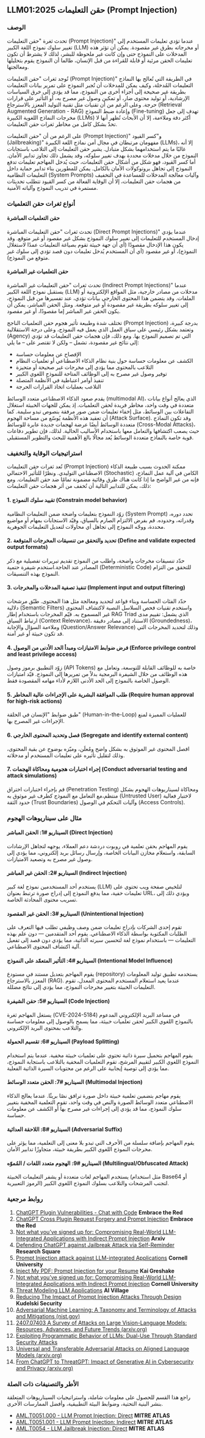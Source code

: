 ## LLM01:2025 حقن التعليمات (Prompt Injection)

### الوصف

تحدث ثغرة "حقن التعليمات (Prompt Injection)" عندما تؤدي تعليمات المستخدم إلى تغيير سلوك نموذج اللغة الكبير (LLM) أو مخرجاته بطرق غير مقصودة. يمكن أن تؤثر هذه المدخلات على النموذج حتى وإن كانت غير ملحوظة للبشر، لذلك لا يشترط أن تكون تعليمات الحقن مرئية أو قابلة للقراءة من قبل الإنسان، طالما أن النموذج يقوم بتحليلها ومعالجتها.

تُوجد ثغرات "حقن التعليمات (Prompt Injection)" في الطريقة التي تُعالج بها النماذج التعليمات المُدخلة، وكيف يمكن للمدخلات أن تُجبر النموذج على تمرير بيانات التعليمات بطريقة غير صحيحة إلى أجزاء أخرى من النموذج، مما قد يؤدي إلى خرق السياسات الإرشادية، أو توليد محتوى ضار، أو تمكين وصول غير مصرح به، أو التأثير على قرارات حرجة. وعلى الرغم من أن تقنيات مثل تقنية التوليد المعزز بالاسترجاع (Retrieval Augmented Generation - RAG) وإعادة ضبط النموذج (Fine-tuning) تهدف إلى جعل مخرجات النماذج اللغوية الكبيرة (LLMs) أكثر دقة وملاءمة، إلا أن الأبحاث تُظهر أنها لا تحدّ بشكل كامل من مخاطر ثغرات حقن التعليمات.

على الرغم من أن "حقن التعليمات (Prompt Injection)" و"كسر القيود (Jailbreaking)" مفهومان مرتبطان في مجال أمن نماذج اللغة الكبيرة (LLMs)، إلا أنه غالبًا ما يتم استخدامهما بشكل متبادل. يشير حقن التعليمات إلى التلاعب باستجابات النموذج من خلال مدخلات محددة بهدف تغيير سلوكه، وقد يشمل ذلك تجاوز تدابير الأمان. أما كسر القيود، فهو شكل من أشكال حقن التعليمات، حيث يُدخل المهاجم تعليمات تدفع النموذج إلى تجاهل بروتوكولات الأمان بالكامل. يمكن للمطورين بناء تدابير حماية داخل التعليمات النظامية (System Prompts) وآليات معالجة المدخلات للمساعدة في التخفيف من هجمات حقن التعليمات، إلا أن الوقاية الفعالة من كسر القيود تتطلب تحديثات مستمرة في تدريب النموذج وآلياته الأمنية.

### أنواع ثغرات حقن التعلميات

#### حقن التعلميات المباشرة
تحدث ثغرات "حقن التعليمات المباشرة (Direct Prompt Injections)" عندما يؤدي إدخال المستخدم للتعليمات إلى تغيير سلوك النموذج بشكل غير مقصود أو غير متوقع. وقد يكون هذا الإدخال مقصودًا (أي أن جهة خبيثة تقوم بصياغة التعليمات عمدًا لاستغلال النموذج)، أو غير مقصود (أي أن المستخدم يُدخل تعليمات دون قصد تؤدي إلى سلوك غير متوقع من النموذج).

#### حقن التعلميات غير المباشرة
تحدث ثغرات "حقن التعليمات غير المباشرة (Indirect Prompt Injections)" عندما يستقبل نموذج اللغة الكبير (LLM) مدخلات من مصادر خارجية، مثل المواقع الإلكترونية أو الملفات. وقد يتضمن هذا المحتوى الخارجي بيانات تؤدي، عند تفسيرها من قبل النموذج، إلى تغيير سلوكه بطريقة غير مقصودة أو غير متوقعة. ومثل الحقن المباشر، يمكن أن يكون الحقن غير المباشر إما مقصودًا، أو غير مقصود.


تختلف شدة وطبيعة تأثير هجوم حقن التعلميات الناجح (Prompt Injection) بدرجة كبيرة، وتعتمد بشكل رئيسي على سياق العمل الذي يعمل فيه النموذج، وعلى درجة الاستقلالية (Agency) التي تم تصميم النموذج بها. ومع ذلك، فإن هجمات حقن التعليمات قد تؤدي إلى نتائج غير مقصودة، تشمل – ولكن لا تقتصر على – ما يلي:

- الإفصاح عن معلومات حساسة
- الكشف عن معلومات حساسة حول بنية نظام الذكاء الاصطناعي أو تعلميات النظام
- التلاعب بالمحتوى مما يؤدي إلى مخرجات غير صحيحة أو متحيزة
- توفير وصول غير مصرح به إلى الوظائف المتاحة للنموذج اللغوي الكبير
- تنفيذ أوامر اعتباطية في الأنظمة المتصلة
- التلاعب بعمليات اتخاذ القرارات الحرجة

يقدم صعود الذكاء الاصطناعي متعدد الوسائط (multimodal AI)، الذي يعالج أنواع بيانات متعددة في وقت واحد، مخاطر فريدة لحقن التعلميات. إذ يمكن للجهات الخبيثة استغلال التفاعلات بين الوسائط، مثل إخفاء تعليمات ضمن صور مرفقة بنصوص تبدو سليمة. كما أن تعقيد هذه الأنظمة يُوسّع من مساحة الهجوم (Attack Surface). وقد تكون النماذج متعددة الوسائط أيضًا عرضة لهجمات جديدة عابرة للوسائط (Cross-Modal Attacks)، حيث يصعب اكتشافها والتعامل معها باستخدام الأساليب الحالية. لذلك، فإن تطوير دفاعات قوية خاصة بالنماذج متعددة الوسائط يُعد مجالًا بالغ الأهمية للبحث والتطوير المستقبلي.

### استراتيجيات الوقاية والتخفيف

تُعد ثغرات حقن التعليمات (Prompt Injection) ممكنة الحدوث بسبب طبيعة الذكاء الاصطناعي التوليدي. ونظرًا للتأثير الاحتمالي (Stochastic) الكامن في آلية عمل النماذج، فإنه من غير الواضح ما إذا كانت هناك طرق وقائية مضمونة تمامًا ضد حقن التعليمات. ومع ذلك، يمكن للتدابير التالية أن تُخفف من أثر هجمات حقن التعليمات:

#### 1. تقييد سلوك النموذج (Constrain model behavior)
زوّد النموذج بتعليمات واضحة ضمن التعليمات النظامية (System Prompt) تحدد دوره، وقدراته، وحدوده. قم بفرض الالتزام الصارم بالسياق، وقيّد الاستجابات بمهام أو مواضيع محددة، ووجّه النموذج إلى تجاهل أي محاولات لتعديل التعليمات الجوهرية.
#### 2. تحديد والتحقق من تنسيقات المخرجات المتوقعة (Define and validate expected output formats)
حدّد تنسيقات مخرجات واضحة، واطلب من النموذج تقديم تبريرات تفصيلية مع ذكر المصادر عند الحاجة.استخدم شيفرة حتمية (Deterministic Code) للتحقق من التزام النموذج بهذه التنسيقات.
#### 3. تنفيذ تصفية المدخلات والمخرجات (Implement input and output filtering)
حدّد الفئات الحساسة وبناء قواعد لتحديد ومعالجة مثل هذا المحتوى. طبّق مرشحات دلالية (Semantic Filters) واستخدم تقنيات فحص السلاسل النصية لاكتشاف المحتوى غير المسموح به. قيّم المخرجات باستخدام إطار RAG Triad الذي يشمل: تقييم مدى ارتباط السياق (Context Relevance)، الاستناد إلى مصادر دقيقة (Groundedness)، وملاءمة السؤال والإجابة (Question/Answer Relevance) وذلك لتحديد المخرجات التي قد تكون خبيثة أو غير آمنة.
#### 4. فرض ضوابط الامتيازات ومبدأ الحد الأدنى من الوصول (Enforce privilege control and least privilege access)
زوّد التطبيق برموز وصول (API Tokens) خاصة به للوظائف القابلة للتوسعة، وتعامل مع هذه الوظائف من خلال الشيفرة البرمجية بدلاً من تمريرها إلى النموذج.
قيّد امتيازات الوصول الخاصة بالنموذج إلى الحد الأدنى اللازم لأداء مهامه المقصودة فقط.
#### 5. طلب الموافقة البشرية على الإجراءات عالية المخاطر (Require human approval for high-risk actions)
طبق ضوابط "الإنسان في الحلقة" (Human-in-the-Loop) للعمليات المميزة لمنع الإجراءات غير المصرح بها.
#### 6. فصل وتحديد المحتوى الخارجي (Segregate and identify external content)
افصل المحتوى غير الموثوق به بشكل واضح ومُعلَن، وميّزه بوضوح عن بقية المحتوى، وذلك لتقليل تأثيره على تعليمات المستخدم أو مدخلاته.
#### 7. إجراء اختبارات هجومية ومحاكاة الهجمات (Conduct adversarial testing and attack simulations)
قم بإجراء اختبارات اختراق (Penetration Testing) ومحاكاة لسيناريوهات الهجوم بشكل منتظم،مع التعامل مع النموذج كطرف غير موثوق به (Untrusted User) لاختبار فعالية حدود الثقة (Trust Boundaries) وآليات التحكم في الوصول (Access Controls).
### مثال على سيناريوهات الهجوم

#### السيناريو #1: الحقن المباشر (Direct Injection)
يقوم المهاجم بحقن تعلمية في روبوت دردشة دعم العملاء، يوجهه لتجاهل الإرشادات السابقة، واستعلام مخازن البيانات الخاصة، وإرسال رسائل بريد إلكتروني، مما يؤدي إلى وصول غير مصرح به وتصعيد الامتيازات.
#### السيناريو #2: الحقن غير المباشر (Indirect Injection)
يستخدم أحد المستخدمين نموذج لغة كبير (LLM) لتلخيص صفحة ويب تحتوي على تعليمات خفية، مما يدفع النموذج إلى إدراج صورة ترتبط بعنوان URL، ويؤدي ذلك إلى تسريب محتوى المحادثة الخاصة.
#### السيناريو #3: الحقن غير المقصود (Unintentional Injection)
تقوم إحدى الشركات بإدراج تعليمات ضمن وصف وظيفي تطلب فيها التعرف على الطلبات المكتوبة بواسطة الذكاء الاصطناعي. يقوم أحد المتقدمين — دون علم بهذه التعليمات — باستخدام نموذج لغة لتحسين سيرته الذاتية، مما يؤدي دون قصد إلى تفعيل آلية اكتشاف المحتوى الاصطناعي.
#### السيناريو #4: التأثير المتعمّد على النموذج (Intentional Model Influence)
يقوم المهاجم بتعديل مستند في مستودع (repository) يستخدمه تطبيق توليد المعلومات المعزز بالاسترجاع (RAG). عندما يعيد استعلام المستخدم المحتوى المعدل، تقوم التعليمات الخبيثة بتغيير مخرجات النموذج، مما يؤدي إلى نتائج مضللة.
#### السيناريو #5: حقن الشيفرة (Code Injection)
يستغل المهاجم ثغرة (CVE-2024-5184) في مساعد البريد الإلكتروني المدعوم بالنموذج اللغوي الكبير لحقن تعلميات خبيثة، مما يسمح بالوصول إلى معلومات حساسة والتلاعب بمحتوى البريد الإلكتروني.
#### السيناريو #6: تقسيم الحمولة (Payload Splitting)
يقوم المهاجم بتحميل سيرة ذاتية تحتوي على تعلميات خبيثة مخفية. عندما يتم استخدام النموذج اللغوي الكبير لتقييم المرشح، تقوم التعلميات المخفية بالتلاعب باستجابة النموذج، مما يؤدي إلى توصية إيجابية على الرغم من محتويات السيرة الذاتية الفعلية.
#### السيناريو #7: الحقن متعدد الوسائط (Multimodal Injection)
يقوم مهاجم بتضمين تعلمية خبيثة داخل صورة ترافق نصًا بريئًا. عندما يعالج الذكاء الاصطناعي متعدد الوسائط الصورة والنص في وقت واحد، تقوم التعلمية المخفية بتغيير سلوك النموذج، مما قد يؤدي إلى إجراءات غير مصرح بها أو الكشف عن معلومات حساسة.
#### السيناريو #8: اللاحقة العدائية (Adversarial Suffix)
يقوم المهاجم بإضافة سلسلة من الأحرف التي تبدو بلا معنى إلى التعلمية، مما يؤثر على مخرجات النموذج اللغوي الكبير بطريقة خبيثة، متجاوزًا تدابير الأمان.
#### السيناريو #9: الهجوم متعدد اللغات / المُموّه (Multilingual/Obfuscated Attack)
يستخدم المهاجم لغات متعددة أو يشفر التعليمات الخبيثة (مثل استخدام Base64 أو الرموز التعبيرية) لتجنب المرشحات والتلاعب بسلوك النموذج اللغوي الكبير.

### روابط مرجعية

1. [ChatGPT Plugin Vulnerabilities - Chat with Code](https://embracethered.com/blog/posts/2023/chatgpt-plugin-vulns-chat-with-code/) **Embrace the Red**
2. [ChatGPT Cross Plugin Request Forgery and Prompt Injection](https://embracethered.com/blog/posts/2023/chatgpt-cross-plugin-request-forgery-and-prompt-injection./) **Embrace the Red**
3. [Not what you’ve signed up for: Compromising Real-World LLM-Integrated Applications with Indirect Prompt Injection](https://arxiv.org/pdf/2302.12173.pdf) **Arxiv**
4. [Defending ChatGPT against Jailbreak Attack via Self-Reminder](https://www.researchsquare.com/article/rs-2873090/v1) **Research Square**
5. [Prompt Injection attack against LLM-integrated Applications](https://arxiv.org/abs/2306.05499) **Cornell University**
6. [Inject My PDF: Prompt Injection for your Resume](https://kai-greshake.de/posts/inject-my-pdf) **Kai Greshake**
8. [Not what you’ve signed up for: Compromising Real-World LLM-Integrated Applications with Indirect Prompt Injection](https://arxiv.org/pdf/2302.12173.pdf) **Cornell University**
9. [Threat Modeling LLM Applications](https://aivillage.org/large%20language%20models/threat-modeling-llm/) **AI Village**
10. [Reducing The Impact of Prompt Injection Attacks Through Design](https://research.kudelskisecurity.com/2023/05/25/reducing-the-impact-of-prompt-injection-attacks-through-design/) **Kudelski Security**
11. [Adversarial Machine Learning: A Taxonomy and Terminology of Attacks and Mitigations (nist.gov)](https://nvlpubs.nist.gov/nistpubs/ai/NIST.AI.100-2e2023.pdf)
12. [2407.07403 A Survey of Attacks on Large Vision-Language Models: Resources, Advances, and Future Trends (arxiv.org)](https://arxiv.org/abs/2407.07403)
13. [Exploiting Programmatic Behavior of LLMs: Dual-Use Through Standard Security Attacks](https://ieeexplore.ieee.org/document/10579515)
14. [Universal and Transferable Adversarial Attacks on Aligned Language Models (arxiv.org)](https://arxiv.org/abs/2307.15043)
15. [From ChatGPT to ThreatGPT: Impact of Generative AI in Cybersecurity and Privacy (arxiv.org)](https://arxiv.org/abs/2307.00691)

### الأطر والتصنيفات ذات الصلة

راجع هذا القسم للحصول على معلومات شاملة، واستراتيجيات السيناريوهات المتعلقة بنشر البنية التحتية، وضوابط البيئة التطبيقية، وأفضل الممارسات الأخرى.
- [AML.T0051.000 - LLM Prompt Injection: Direct](https://atlas.mitre.org/techniques/AML.T0051.000) **MITRE ATLAS**
- [AML.T0051.001 - LLM Prompt Injection: Indirect](https://atlas.mitre.org/techniques/AML.T0051.001) **MITRE ATLAS**
- [AML.T0054 - LLM Jailbreak Injection: Direct](https://atlas.mitre.org/techniques/AML.T0054) **MITRE ATLAS**
